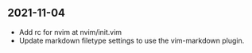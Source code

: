 ## 2021-11-04

* Add rc for nvim at nvim/init.vim 
* Update markdown filetype settings to use the vim-markdown plugin.

